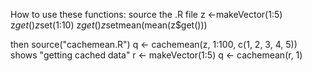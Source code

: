 How to use these functions:
source the .R file
z <-makeVector(1:5)
z$get()
z$set(1:10)
z$get()
z$setmean(mean(z$get()))

then source("cachemean.R")
q <- cachemean(z, 1:100, c(1, 2, 3, 4, 5))
shows "getting cached data"
r <- makeVector(1:5)
q <- cachemean(r, 1)